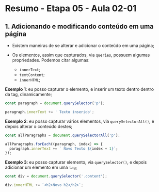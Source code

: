 # Resumo - Etapa 05 - Aula 02-01

## 1. Adicionando e modificando conteúdo em uma página

- Existem maneiras de se alterar e adicionar o conteúdo em uma página;

- Os elementos, assim que capturados, via ``queries``, possuem algumas propriedades. Podemos citar algumas:
    - ``innerText``;
    - ``textContent``;
    - ``innerHTML``;

**Exemplo 1**: eu posso capturar o elemento, e inserir um texto dentro dentro da tag, dinamicamente;

~~~javascript
const paragraph = document.querySelector('p');

paragraph.innerText += ' Texto inserido';
~~~

**Exemplo 2**: eu posso capturar vários elementos, via ``querySelectorAll()``, e depois alterar o conteúdo destes;

~~~javascript
const allParagraphs = document.querySelectorAll('p');

allParagraphs.forEach((paragraph, index) => {
  paragraph.innerText += ` Novo Texto ${index + 1}`;
});
~~~

**Exemplo 3**: eu posso capturar elemento, via ``querySelector()``, e depois adicionar um elemento em uma ``tag``;

~~~javascript
const div = document.querySelector('.content');

div.innerHTML += `<h2>Novo h2</h2>`;
~~~

